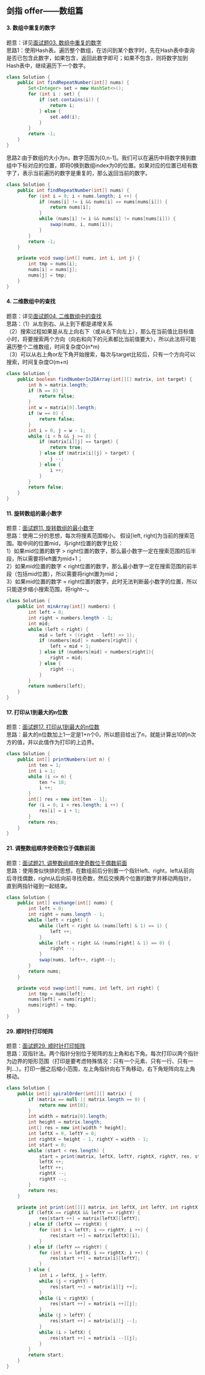## 剑指 offer——数组篇
#### 3. 数组中重复的数字
题意：详见[面试题03. 数组中重复的数字](https://leetcode-cn.com/problems/shu-zu-zhong-zhong-fu-de-shu-zi-lcof/)  
思路1：使用Hash表。遍历整个数组，在访问到某个数字时，先在Hash表中查询是否已包含此数字，如果包含，返回此数字即可；如果不包含，则将数字加到Hash表中，继续遍历下一个数字。
```java
class Solution {
    public int findRepeatNumber(int[] nums) {
        Set<Integer> set = new HashSet<>();
        for (int i : set) {
            if (set.contains(i)) {
                return i;
            } else {
                set.add(i);
            }
        }
        return -1;
    }
}
```
思路2:由于数组的大小为n，数字范围为[0,n-1]。我们可以在遍历中将数字换到数组中下标对应的位置，即将0换到数组index为0的位置。如果对应的位置已经有数字了，表示当前遍历的数字是重复的，那么返回当前的数字。
```java
class Solution {
    public int findRepeatNumber(int[] nums) {
        for (int i = 0; i < nums.length; i ++) {
            if (nums[i] != i && nums[i] == nums[nums[i]]) {
                return nums[i];
            }
            while (nums[i] != i && nums[i] != nums[nums[i]]) {
                swap(nums, i, nums[i]);
            }
        }
        return -1;
    }

    private void swap(int[] nums, int i, int j) {
        int tmp = nums[i];
        nums[i] = nums[j];
        nums[j] = tmp;
    }
}
```

#### 4. 二维数组中的查找
题意：详见[面试题04. 二维数组中的查找](https://leetcode-cn.com/problems/er-wei-shu-zu-zhong-de-cha-zhao-lcof/)  
思路：（1）从左到右、从上到下都是递增关系  
（2）搜索过程如果是从左上向右下（或从右下向左上），那么在当前值比目标值小时，将要搜索两个方向（向右和向下的元素都比当前值要大），所以此法将可能遍历整个二维数组，时间复杂度O(n*m)  
（3）可以从右上角or左下角开始搜索，每次与target比较后，只有一个方向可以搜索，时间复杂度O(m+n)
```java
class Solution {
    public boolean findNumberIn2DArray(int[][] matrix, int target) {
        int h = matrix.length;
        if (h == 0) {
            return false;
        }
        int w = matrix[0].length;
        if (w == 0) {
            return false;
        }
        int i = 0, j = w - 1;
        while (i < h && j >= 0) {
            if (matrix[i][j] == target) {
                return true;
            } else if (matrix[i][j] > target) {
                j --;
            } else {
                i ++;
            }
        }
        return false;
    }
}
```
#### 11. 旋转数组的最小数字
题意：[面试题11. 旋转数组的最小数字](https://leetcode-cn.com/problems/xuan-zhuan-shu-zu-de-zui-xiao-shu-zi-lcof/)  
思路：使用二分的思想，每次将搜素范围缩小。
假设[left, right]为当前的搜索范围。取中间的位置mid，与right位置的数字比较：  
1）如果mid位置的数字 > right位置的数字，那么最小数字一定在搜索范围的后半段，所以需要将left置为mid+1；  
2）如果mid位置的数字 < right位置的数字，那么最小数字一定在搜索范围的前半段（包括mid位置），所以需要将right置为mid；  
3）如果mid位置的数字 = right位置的数字，此时无法判断最小数字的位置，所以只能逐步缩小搜索范围，将right--。

```java
class Solution {
    public int minArray(int[] numbers) {
        int left = 0;
        int right = numbers.length - 1;
        int mid;
        while (left < right) {
            mid = left + ((right - left) >> 1);
            if (numbers[mid] > numbers[right]) {
                left = mid + 1;
            } else if (numbers[mid] < numbers[right]){
                right = mid;
            } else {
                right --;
            }
        }
        return numbers[left];
    }
}
```
#### 17. 打印从1到最大的n位数
题意：[面试题17. 打印从1到最大的n位数](https://leetcode-cn.com/problems/da-yin-cong-1dao-zui-da-de-nwei-shu-lcof/)  
思路：最大的n位数加上1一定是1+n个0，所以题目给出了n，就能计算出10的n次方的值，并以此值作为打印的上边界。
```java
class Solution {
    public int[] printNumbers(int n) {
        int ten = 1;
        int i = 1;
        while (i <= n) {
            ten *= 10;
            i ++;
        }
        int[] res = new int[ten - 1];
        for (i = 0; i < res.length; i ++) {
            res[i] = i + 1;
        }
        return res;
    }
}
```

#### 21. 调整数组顺序使奇数位于偶数前面
题意：[面试题21. 调整数组顺序使奇数位于偶数前面](https://leetcode-cn.com/problems/diao-zheng-shu-zu-shun-xu-shi-qi-shu-wei-yu-ou-shu-qian-mian-lcof/)  
思路：使用类似快排的思想，在数组前后分别置一个指针left、right，left从前向后寻找偶数，right从后向前寻找奇数，然后交换两个位置的数字并移动两指针，直到两指针碰到一起结束。
```Java
class Solution {
    public int[] exchange(int[] nums) {
        int left = 0;
        int right = nums.length - 1;
        while (left < right) {
            while (left < right && (nums[left] & 1) == 1) {
                left ++;
            }
            while (left < right && (nums[right] & 1) == 0) {
                right --;
            }
            swap(nums, left++, right--);
        }
        return nums;
    }

    private void swap(int[] nums, int left, int right) {
        int tmp = nums[left];
        nums[left] = nums[right];
        nums[right] = tmp;
    }
}
```

#### 29. 顺时针打印矩阵
题意：[面试题29. 顺时针打印矩阵](https://leetcode-cn.com/problems/shun-shi-zhen-da-yin-ju-zhen-lcof/)  
思路：双指针法。两个指针分别位于矩阵的左上角和右下角。每次打印以两个指针为边界的矩形范围（打印是要考虑特殊情况：只有一个元素、只有一行、只有一列...）。打印一圈之后缩小范围，左上角指针向右下角移动，右下角矩阵向左上角移动。
```Java
class Solution {
    public int[] spiralOrder(int[][] matrix) {
        if (matrix == null || matrix.length == 0) {
            return new int[0];
        }
        int width = matrix[0].length;
        int height = matrix.length;
        int[] res = new int[width * height];
        int leftX = 0, leftY = 0;
        int rightX = height - 1, rightY = width - 1;
        int start = 0;
        while (start < res.length) {
            start = print(matrix, leftX, leftY, rightX, rightY, res, start);
            leftX ++;
            leftY ++;
            rightX --;
            rightY --;
        }
        return res;
    }

    private int print(int[][] matrix, int leftX, int leftY, int rightX, int rightY, int[] res, int start) {
        if (leftX == rightX && leftY == rightY) {
            res[start ++] = matrix[leftX][leftY];
        } else if (leftX == rightX) {
            for (int i = leftY; i <= rightY; i ++) {
                res[start ++] = matrix[leftX][i];
            }
        } else if (leftY == rightY) {
            for (int i = leftX; i <= rightX; i ++) {
                res[start ++] = matrix[i][leftY];
            }
        } else {
            int i = leftX, j = leftY;
            while (j < rightY) {
                res[start ++] = matrix[i][j ++];
            }
            while (i < rightX) {
                res[start ++] = matrix[i ++][j];
            }
            while (j > leftY) {
                res[start ++] = matrix[i][j --];
            }
            while (i > leftX) {
                res[start ++] = matrix[i --][j];
            }
        }
        return start;
    }
}
```
